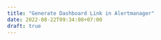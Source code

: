 ```yaml
---
title: "Generate Dashboard Link in Alertmanager"
date: 2022-08-22T09:34:08+07:00
draft: true
---
```


